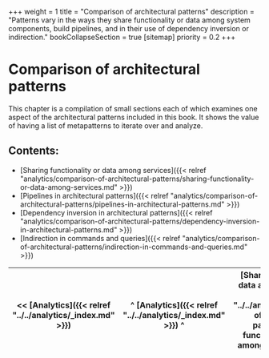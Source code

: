 +++
weight = 1
title = "Comparison of architectural patterns"
description = "Patterns vary in the ways they share functionality or data among system components, build pipelines, and in their use of dependency inversion or indirection."
bookCollapseSection = true
[sitemap]
  priority = 0.2
+++

# Comparison of architectural patterns

This chapter is a compilation of small sections each of which examines one aspect of the architectural patterns included in this book\. It shows the value of having a list of metapatterns to iterate over and analyze\.

## Contents:

<nav>

- [Sharing functionality or data among services]({{< relref "analytics/comparison-of-architectural-patterns/sharing-functionality-or-data-among-services.md" >}})
- [Pipelines in architectural patterns]({{< relref "analytics/comparison-of-architectural-patterns/pipelines-in-architectural-patterns.md" >}})
- [Dependency inversion in architectural patterns]({{< relref "analytics/comparison-of-architectural-patterns/dependency-inversion-in-architectural-patterns.md" >}})
- [Indirection in commands and queries]({{< relref "analytics/comparison-of-architectural-patterns/indirection-in-commands-and-queries.md" >}})

</nav>

<nav>

| \<\< [Analytics]({{< relref "../../analytics/_index.md" >}}) | ^ [Analytics]({{< relref "../../analytics/_index.md" >}}) ^ | [Sharing functionality or data among services]({{< relref "../../analytics/comparison-of-architectural-patterns/sharing-functionality-or-data-among-services.md" >}}) \>\> |
| --- | --- | --- |

</nav>
